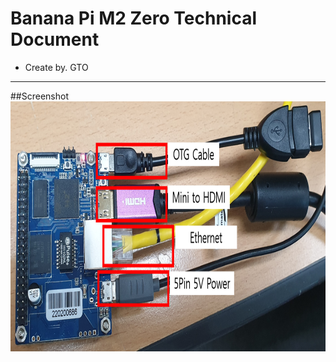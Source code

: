 Banana Pi M2 Zero Technical Document
===================================
- Create by. GTO
------------

##Screenshot
<img src="image/bpi_p2_zero_set_gto.png" height="400" alt="Screenshot"/> 